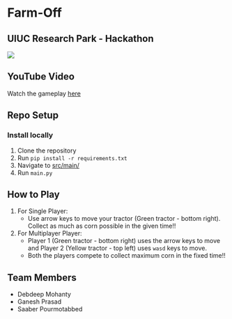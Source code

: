 # Farm-Off
## UIUC Research Park - Hackathon

![](src/resources/farmoff.gif)

## YouTube Video
Watch the gameplay [here](https://)

## Repo Setup

### Install locally
1. Clone the repository
2. Run `pip install -r requirements.txt`
3. Navigate to [src/main/](src/main/)
4. Run `main.py`

## How to Play
1. For Single Player:
   - Use arrow keys to move your tractor (Green tractor - bottom right). Collect as much as corn possible in the given time!!
2. For Multiplayer Player:
   - Player 1 (Green tractor - bottom right) uses the arrow keys to move and Player 2 (Yellow tractor - top left) uses `wasd` keys to move.
   - Both the players compete to collect maximum corn in the fixed time!!

## Team Members
- Debdeep Mohanty
- Ganesh Prasad
- Saaber Pourmotabbed

